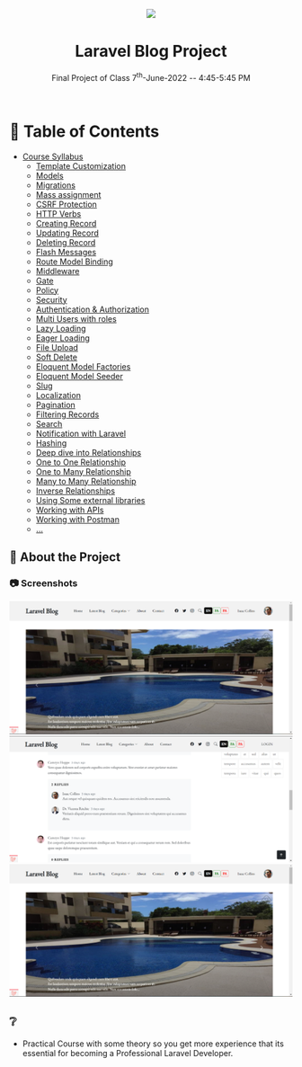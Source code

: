 <div align="center">

  <!-- <img src="public/Readme/laravel9.png" alt="logo" width="200" height="auto" /> -->
  <p align="center"><a href="https://laravel.com" target="_blank"><img src="https://raw.githubusercontent.com/laravel/art/master/logo-lockup/5%20SVG/2%20CMYK/1%20Full%20Color/laravel-logolockup-cmyk-red.svg" width="400"></a></p>
  <h1>Laravel Blog Project</h1>
  
  <p>
    Final Project of Class 7<sup>th</sup>-June-2022 -- 4:45-5:45 PM
  </p>
   
</div>

<br />

<!-- Table of Contents -->

# :notebook_with_decorative_cover: Table of Contents

-   [Course Syllabus](#star2-about-the-project)
    -   [Template Customization](#camera-screenshots)
    -   [Models](#space_invader-tech-stack)
    -   [Migrations](#dart-features)
    -   [Mass assignment](#art-color-reference)
    -   [CSRF Protection](#key-environment-variables)
    -   [HTTP Verbs](#key-environment-variables)
    -   [Creating Record](#key-environment-variables)
    -   [Updating Record](#key-environment-variables)
    -   [Deleting Record](#key-environment-variables)
    -   [Flash Messages](#key-environment-variables)
    -   [Route Model Binding](#key-environment-variables)
    -   [Middleware](#key-environment-variables)
    -   [Gate](#key-environment-variables)
    -   [Policy](#key-environment-variables)
    -   [Security](#key-environment-variables)
    -   [Authentication & Authorization](#key-environment-variables)
    -   [Multi Users with roles](#key-environment-variables)
    -   [Lazy Loading](#key-environment-variables)
    -   [Eager Loading](#key-environment-variables)
    -   [File Upload](#key-environment-variables)
    -   [Soft Delete](#key-environment-variables)
    -   [Eloquent Model Factories](#key-environment-variables)
    -   [Eloquent Model Seeder](#key-environment-variables)
    -   [Slug](#key-environment-variables)
    -   [Localization](#key-environment-variables)
    -   [Pagination](#key-environment-variables)
    -   [Filtering Records](#key-environment-variables)
    -   [Search](#key-environment-variables)
    -   [Notification with Laravel](#key-environment-variables)
    -   [Hashing](#key-environment-variables)
    -   [Deep dive into Relationships](#key-environment-variables)
    -   [One to One Relationship](#key-environment-variables)
    -   [One to Many Relationship](#key-environment-variables)
    -   [Many to Many Relationship](#key-environment-variables)
    -   [Inverse Relationships](#key-environment-variables)
    -   [Using Some external libraries](#key-environment-variables)
    -   [Working with APIs](#key-environment-variables)
    -   [Working with Postman](#key-environment-variables)
    -   [...](#key-environment-variables)
    <!-- About the Project -->

## :star2: About the Project

<!-- Screenshots -->

### :camera: Screenshots

<div align="center"> 
  <img src="public/Readme/landing.png" alt="screenshot" />
</div>
<div align="center"> 
  <img src="public/Readme/comment and replies.png" alt="screenshot" />
</div>
<div align="center"> 
  <img src="public/Readme/landing.png" alt="screenshot" />
</div>

<!-- FAQ -->

## :grey_question:

-   Practical Course with some theory so you get more experience that its essential for becoming a Professional Laravel Developer.
